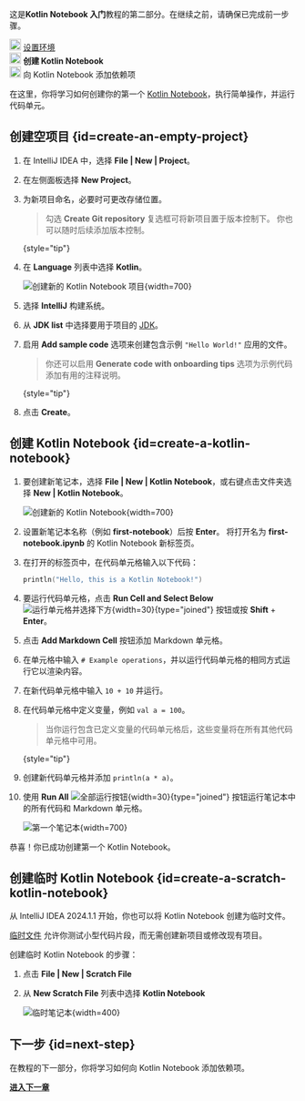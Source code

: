 [//]: # (title: 创建你的第一个 Kotlin Notebook)

<tldr>  
   <p>这是<strong>Kotlin Notebook 入门</strong>教程的第二部分。在继续之前，请确保已完成前一步骤。</p>  
   <p><img src="icon-1-done.svg" width="20" alt="第一步"/> <a href="kotlin-notebook-set-up-env.md">设置环境</a><br/>  
      <img src="icon-2.svg" width="20" alt="第二步"/> <strong>创建 Kotlin Notebook</strong><br/>  
      <img src="icon-3-todo.svg" width="20" alt="第三步"/> 向 Kotlin Notebook 添加依赖项<br/>  
  </p>  
</tldr>  

在这里，你将学习如何创建你的第一个 [Kotlin Notebook](kotlin-notebook-overview.md)，执行简单操作，并运行代码单元。

## 创建空项目 {id=create-an-empty-project}

1. 在 IntelliJ IDEA 中，选择 **File | New | Project**。
2. 在左侧面板选择 **New Project**。
3. 为新项目命名，必要时可更改存储位置。

   > 勾选 **Create Git repository** 复选框可将新项目置于版本控制下。
   > 你也可以随时后续添加版本控制。
   >
   {style="tip"}

4. 在 **Language** 列表中选择 **Kotlin**。

   ![创建新的 Kotlin Notebook 项目](new-notebook-project.png){width=700}

5. 选择 **IntelliJ** 构建系统。
6. 从 **JDK list** 中选择要用于项目的 [JDK](https://www.oracle.com/java/technologies/downloads/)。
7. 启用 **Add sample code** 选项来创建包含示例 `"Hello World!"` 应用的文件。

   > 你还可以启用 **Generate code with onboarding tips** 选项为示例代码添加有用的注释说明。
   >
   {style="tip"}

8. 点击 **Create**。

## 创建 Kotlin Notebook {id=create-a-kotlin-notebook}

1. 要创建新笔记本，选择 **File | New | Kotlin Notebook**，或右键点击文件夹选择 **New | Kotlin Notebook**。

   ![创建新的 Kotlin Notebook](new-notebook.png){width=700}

2. 设置新笔记本名称（例如 **first-notebook**）后按 **Enter**。
   将打开名为 **first-notebook.ipynb** 的 Kotlin Notebook 新标签页。
3. 在打开的标签页中，在代码单元格输入以下代码：

   ```kotlin
   println("Hello, this is a Kotlin Notebook!")
   ```
4. 要运行代码单元格，点击 **Run Cell and Select Below** ![运行单元格并选择下方](run-cell-and-select-below.png){width=30}{type="joined"} 按钮或按 **Shift** + **Enter**。
5. 点击 **Add Markdown Cell** 按钮添加 Markdown 单元格。
6. 在单元格中输入 `# Example operations`，并以运行代码单元格的相同方式运行它以渲染内容。
7. 在新代码单元格中输入 `10 + 10` 并运行。
8. 在代码单元格中定义变量，例如 `val a = 100`。

   > 当你运行包含已定义变量的代码单元格后，这些变量将在所有其他代码单元格中可用。
   >
   {style="tip"}

9. 创建新代码单元格并添加 `println(a * a)`。
10. 使用 **Run All** ![全部运行按钮](run-all-button.png){width=30}{type="joined"} 按钮运行笔记本中的所有代码和 Markdown 单元格。

    ![第一个笔记本](first-notebook.png){width=700}

恭喜！你已成功创建第一个 Kotlin Notebook。

## 创建临时 Kotlin Notebook {id=create-a-scratch-kotlin-notebook}

从 IntelliJ IDEA 2024.1.1 开始，你也可以将 Kotlin Notebook 创建为临时文件。

[临时文件](https://www.jetbrains.com/help/idea/scratches.html#create-scratch-file)
允许你测试小型代码片段，而无需创建新项目或修改现有项目。

创建临时 Kotlin Notebook 的步骤：

1. 点击 **File | New | Scratch File**
2. 从 **New Scratch File** 列表中选择 **Kotlin Notebook**

   ![临时笔记本](kotlin-notebook-scratch-file.png){width=400}

## 下一步 {id=next-step}

在教程的下一部分，你将学习如何向 Kotlin Notebook 添加依赖项。

**[进入下一章](kotlin-notebook-add-dependencies.md)**
